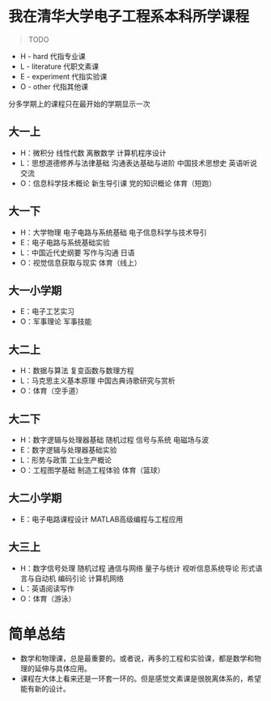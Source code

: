# 我在清华大学电子工程系本科所学课程

> TODO

- H - hard 代指专业课
- L - literature 代职文素课
- E - experiment 代指实验课
- O - other 代指其他课

分多学期上的课程只在最开始的学期显示一次

## 大一上

- H：微积分 线性代数 离散数学 计算机程序设计
- L：思想道德修养与法律基础 沟通表达基础与进阶 中国技术思想史 英语听说交流
- O：信息科学技术概论 新生导引课 党的知识概论 体育（短跑）

## 大一下

- H：大学物理 电子电路与系统基础 电子信息科学与技术导引
- E：电子电路与系统基础实验
- L：中国近代史纲要 写作与沟通 日语
- O：视觉信息获取与现实 体育（线上）

## 大一小学期

- E：电子工艺实习
- O：军事理论 军事技能

## 大二上

- H：数据与算法 复变函数与数理方程
- L：马克思主义基本原理 中国古典诗歌研究与赏析
- O：体育（空手道）

## 大二下

- H：数字逻辑与处理器基础 随机过程 信号与系统 电磁场与波
- E：数字逻辑与处理器基础实验
- L：形势与政策 工业生产概论
- O：工程图学基础 制造工程体验 体育（篮球）

## 大二小学期

- E：电子电路课程设计 MATLAB高级编程与工程应用

## 大三上

- H：数字信号处理 随机过程 通信与网络 量子与统计 视听信息系统导论 形式语言与自动机 编码引论 计算机网络
- L：英语阅读写作 
- O：体育（游泳）

# 简单总结

* 数学和物理课，总是最重要的。或者说，再多的工程和实验课，都是数学和物理的延伸与具体应用。
* 课程在大体上看来还是一环套一环的。但是感觉文素课是很脱离体系的，希望能有新的设计。
